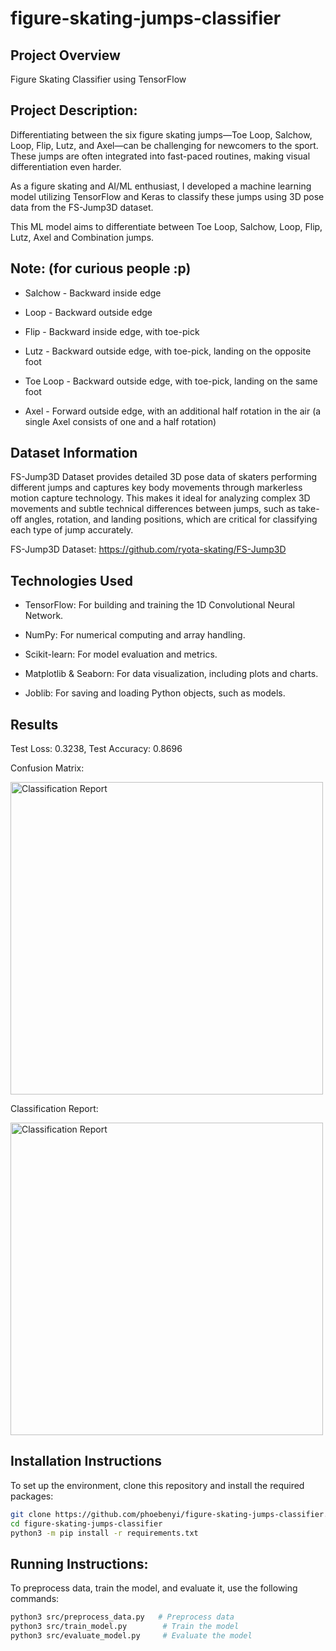 # figure-skating-jumps-classifier

## Project Overview
Figure Skating Classifier using TensorFlow 


## Project Description:

Differentiating between the six figure skating jumps—Toe Loop, Salchow, Loop, Flip, Lutz, and Axel—can be challenging for newcomers to the sport. These jumps are often integrated into fast-paced routines, making visual differentiation even harder.

As a figure skating and AI/ML enthusiast, I developed a machine learning model utilizing TensorFlow and Keras to classify these jumps using 3D pose data from the FS-Jump3D dataset.

This ML model aims to differentiate between Toe Loop, Salchow, Loop, Flip, Lutz, Axel and Combination jumps.


## Note: (for curious people :p)

- Salchow     -  Backward inside edge

- Loop        -  Backward outside edge

- Flip        -  Backward inside edge, with toe-pick

- Lutz        -  Backward outside edge, with toe-pick, landing on the opposite foot

- Toe Loop    -  Backward outside edge, with toe-pick, landing on the same foot

- Axel        -  Forward outside edge, with an additional half rotation in the air (a single Axel consists of one and a half rotation)


## Dataset Information
FS-Jump3D Dataset provides detailed 3D pose data of skaters performing different jumps and captures key body movements through markerless motion capture technology. This makes it ideal for analyzing complex 3D movements and subtle technical differences between jumps, such as take-off angles, rotation, and landing positions, which are critical for classifying each type of jump accurately.

FS-Jump3D Dataset: https://github.com/ryota-skating/FS-Jump3D


## Technologies Used
- TensorFlow: For building and training the 1D Convolutional Neural Network.

- NumPy: For numerical computing and array handling.

- Scikit-learn: For model evaluation and metrics.

- Matplotlib & Seaborn: For data visualization, including plots and charts.

- Joblib: For saving and loading Python objects, such as models.


## Results
Test Loss: 0.3238, Test Accuracy: 0.8696

Confusion Matrix:

<img width="500" alt="Classification Report" src="https://github.com/user-attachments/assets/ccc5bb99-b583-440c-9e28-4bbc864fff67">

Classification Report:

<img width="500" alt="Classification Report" src="https://github.com/user-attachments/assets/d323973c-5d08-4dac-887a-3500a290803a">



## Installation Instructions
To set up the environment, clone this repository and install the required packages:

```bash
git clone https://github.com/phoebenyi/figure-skating-jumps-classifier.git
cd figure-skating-jumps-classifier
python3 -m pip install -r requirements.txt
```


## Running Instructions:
To preprocess data, train the model, and evaluate it, use the following commands:
```bash
python3 src/preprocess_data.py   # Preprocess data
python3 src/train_model.py        # Train the model
python3 src/evaluate_model.py     # Evaluate the model
```

